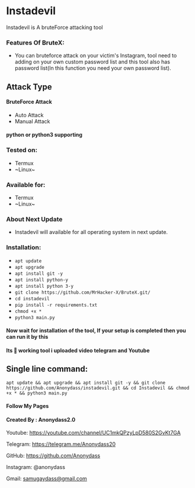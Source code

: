 # Instadevil
Instadevil is A bruteForce attacking tool
### Features Of BruteX:
+ You can bruteforce attack on your victim's Instagram, tool need to adding on your own custom password list and this tool also has password list(In this function you need your own password list).
## Attack Type
#### BruteForce Attack
+ Auto Attack
+ Manual Attack

#### python or python3 supporting

### Tested on:
+ Termux
+ ~Linux~
### Available for:
+ Termux
+ ~Linux~

### About Next Update
+ Instadevil will available for all operating system in next update.

### Installation:
+ ```apt update```
+ ```apt upgrade```
+ ```apt install git -y```
+ ```apt install python-y```
+ ```apt install python 3-y```
+ ```git clone https://github.com/MrHacker-X/BruteX.git/```
+ ```cd instadevil```
+ ```pip install -r requirements.txt```
+ ```chmod +x *``` 
+ ```python3 main.py```

#### Now wait for installation of the tool, If your setup is completed then you can run it by this
#### Its 💯 working tool i uploaded video telegram and Youtube
## Single line command:
```
apt update && apt upgrade && apt install git -y && git clone https://github.com/Anonydass/instadevil.git && cd Instadevil && chmod +x * && python3 main.py
```
#### Follow My Pages
#### Created By : Anonydass2.0

Youtube: https://youtube.com/channel/UC1mkQPzyLpD580S2GvKt7GA

Telegram: https://telegram.me/Anonydass20

GitHub: https://github.com/Anonydass

Instagram: @anonydass

Gmail: samugaydass@gmail.com
